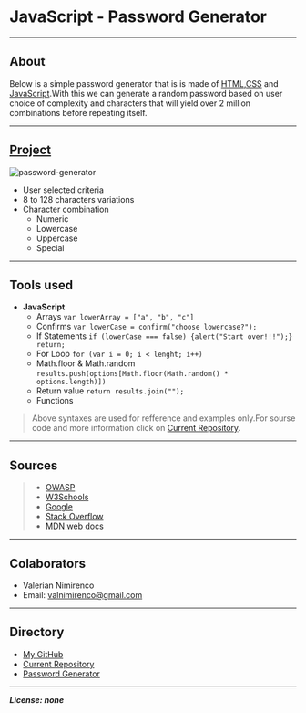 # JavaScript - Password Generator
---
## About
Below is a simple password generator that is is made of [HTML](https://www.w3schools.com/html),[CSS](https://www.w3schools.com/css) and [JavaScript](https://www.w3schools.com/js/).With this we can generate a random password based on user choice of complexity and characters that will yield over 2 million combinations before repeating itself.
___

## [Project](https://valiant87.github.io/password-generator/.)
![password-generator](assets/password-generator.png)
* User selected criteria
* 8 to 128 characters variations
* Character combination
    * Numeric
    * Lowercase
    * Uppercase
    * Special
---
## Tools used
* **JavaScript**
    * Arrays
    ```var lowerArray = ["a", "b", "c"]```
    * Confirms
    ```var lowerCase = confirm("choose lowercase?");```
    * If Statements
    ```if (lowerCase === false) {alert("Start over!!!");} return;```
    * For Loop
    ```for (var i = 0; i < lenght; i++)```
    * Math.floor & Math.random
    ```results.push(options[Math.floor(Math.random() * options.length)])```
    * Return value
    ```return results.join("");```
    * Functions

>Above syntaxes are used for refference and examples only.For sourse code and more information click on [Current Repository](https://github.com/valiant87/password-generator).
---
## Sources    
>* [OWASP](https://www.owasp.org)
>* [W3Schools](https://www.w3schools.com/cert/cert_javascript.asp)
>* [Google](http://google.com)
>* [Stack Overflow](http://stackoverflow.com)
>* [MDN web docs](https://developer.mozilla.org/en-US/)
___
## Colaborators
* Valerian Nimirenco
* Email: valnimirenco@gmail.com
___
## Directory
* [My GitHub](https://github.com/valiant87)
* [Current Repository](https://github.com/valiant87/password-generator)
* [Password Generator](https://valiant87.github.io/password-generator/.)
---
***License: none***
 
    

   
